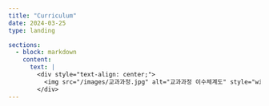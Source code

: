 ```yaml
---
title: "Curriculum"
date: 2024-03-25
type: landing

sections:
  - block: markdown
    content:
      text: |
        <div style="text-align: center;">
          <img src="/images/교과과정.jpg" alt="교과과정 이수체계도" style="width: 150%; height: auto;">
        </div>
---
```

